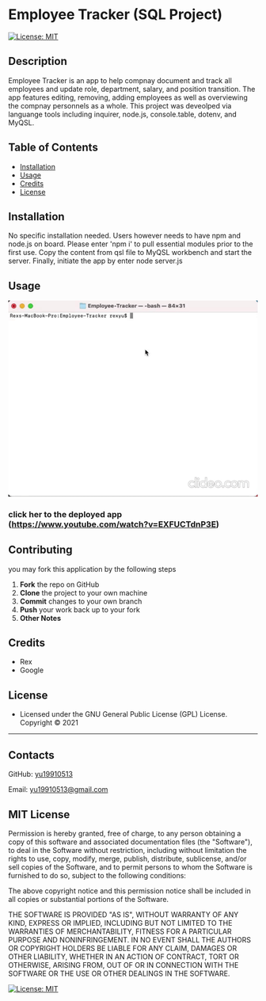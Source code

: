 # Employee Tracker (SQL Project)
[![License: MIT](https://img.shields.io/badge/License-MIT-yellow.svg)](https://opensource.org/licenses/MIT)

## Description
Employee Tracker is an app to help compnay document and track all employees and update role, department, salary, and position transition. The app features editing, removing, adding employees as well as overviewing the compnay personnels as a whole. This project was deveolped via languange tools including inquirer, node.js, console.table, dotenv, and MyQSL.

## Table of Contents
- [Installation](#installation)
- [Usage](#usage)
- [Credits](#credits)
- [License](#license)

## Installation
No specific installation needed. Users however needs to have npm and node.js on board. Please enter 'npm i' to pull essential modules prior to the first use. Copy the content from qsl file to MyQSL workbench and start the server. Finally, initiate the app by enter node server.js

## Usage
![demo](img/gif.gif)
### click her to the deployed app (https://www.youtube.com/watch?v=EXFUCTdnP3E)


## Contributing
you may fork this application by the following steps
 1. **Fork** the repo on GitHub
 2. **Clone** the project to your own machine
 3. **Commit** changes to your own branch
 4. **Push** your work back up to your fork
 5. **Other Notes**

## Credits
* Rex
* Google

## License
* Licensed under the GNU General Public License (GPL) License. Copyright © 2021
---
## Contacts
GitHub: [yu19910513](https://github.com/yu19910513/)

Email: [yu19910513@gmail.com](mailto:yu19910513@gmail.com)

## MIT License

Permission is hereby granted, free of charge, to any person obtaining a copy of this software and associated documentation files (the "Software"), to deal in the Software without restriction, including without limitation the rights to use, copy, modify, merge, publish, distribute, sublicense, and/or sell copies of the Software, and to permit persons to whom the Software is furnished to do so, subject to the following conditions:

The above copyright notice and this permission notice shall be included in all copies or substantial portions of the Software.

THE SOFTWARE IS PROVIDED "AS IS", WITHOUT WARRANTY OF ANY KIND, EXPRESS OR IMPLIED, INCLUDING BUT NOT LIMITED TO THE WARRANTIES OF MERCHANTABILITY, FITNESS FOR A PARTICULAR PURPOSE AND NONINFRINGEMENT. IN NO EVENT SHALL THE AUTHORS OR COPYRIGHT HOLDERS BE LIABLE FOR ANY CLAIM, DAMAGES OR OTHER LIABILITY, WHETHER IN AN ACTION OF CONTRACT, TORT OR OTHERWISE, ARISING FROM, OUT OF OR IN CONNECTION WITH THE SOFTWARE OR THE USE OR OTHER DEALINGS IN THE SOFTWARE.

[![License: MIT](https://img.shields.io/badge/License-MIT-yellow.svg)](https://opensource.org/licenses/MIT)
